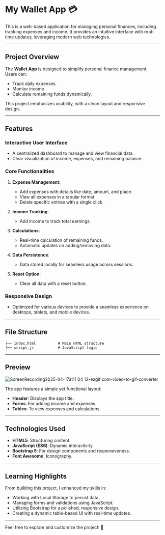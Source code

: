 # My Wallet App 💳

This is a web-based application for managing personal finances, including tracking expenses and income. It provides an intuitive interface with real-time updates, leveraging modern web technologies.

---

## Project Overview

The **Wallet App** is designed to simplify personal finance management. Users can:
- Track daily expenses.
- Monitor income.
- Calculate remaining funds dynamically.

This project emphasizes usability, with a clean layout and responsive design.

---

## Features

### **Interactive User Interface**
- A centralized dashboard to manage and view financial data.
- Clear visualization of income, expenses, and remaining balance.

### **Core Functionalities**
1. **Expense Management**:
   - Add expenses with details like date, amount, and place.
   - View all expenses in a tabular format.
   - Delete specific entries with a single click.

2. **Income Tracking**:
   - Add income to track total earnings.

3. **Calculations**:
   - Real-time calculation of remaining funds.
   - Automatic updates on adding/removing data.

4. **Data Persistence**:
   - Data stored locally for seamless usage across sessions.

5. **Reset Option**:
   - Clear all data with a reset button.

### **Responsive Design**
- Optimized for various devices to provide a seamless experience on desktops, tablets, and mobile devices.

---

## File Structure

```
├── index.html          # Main HTML structure
├── script.js           # JavaScript logic
```

---

## Preview

![ScreenRecording2025-04-17at11 04 12-ezgif com-video-to-gif-converter](https://github.com/user-attachments/assets/5bb5a1bb-1598-4957-b701-a0efcfba0e66)


The app features a simple yet functional layout:
- **Header**: Displays the app title.
- **Forms**: For adding income and expenses.
- **Tables**: To view expenses and calculations.

---

## Technologies Used

- **HTML5**: Structuring content.
- **JavaScript (ES6)**: Dynamic interactivity.
- **Bootstrap 5**: For design components and responsiveness.
- **Font Awesome**: Iconography.

---

## Learning Highlights

From building this project, I enhanced my skills in:
- Working with Local Storage to persist data.
- Managing forms and validations using JavaScript.
- Utilizing Bootstrap for a polished, responsive design.
- Creating a dynamic table-based UI with real-time updates.

---

Feel free to explore and customize the project! 🚀
